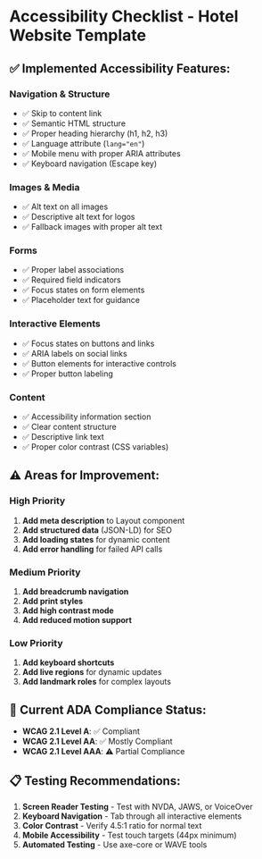 # Accessibility Checklist - Hotel Website Template

## ✅ **Implemented Accessibility Features:**

### **Navigation & Structure**
- ✅ Skip to content link
- ✅ Semantic HTML structure
- ✅ Proper heading hierarchy (h1, h2, h3)
- ✅ Language attribute (`lang="en"`)
- ✅ Mobile menu with proper ARIA attributes
- ✅ Keyboard navigation (Escape key)

### **Images & Media**
- ✅ Alt text on all images
- ✅ Descriptive alt text for logos
- ✅ Fallback images with proper alt text

### **Forms**
- ✅ Proper label associations
- ✅ Required field indicators
- ✅ Focus states on form elements
- ✅ Placeholder text for guidance

### **Interactive Elements**
- ✅ Focus states on buttons and links
- ✅ ARIA labels on social links
- ✅ Button elements for interactive controls
- ✅ Proper button labeling

### **Content**
- ✅ Accessibility information section
- ✅ Clear content structure
- ✅ Descriptive link text
- ✅ Proper color contrast (CSS variables)

## ⚠️ **Areas for Improvement:**

### **High Priority**
1. **Add meta description** to Layout component
2. **Add structured data** (JSON-LD) for SEO
3. **Add loading states** for dynamic content
4. **Add error handling** for failed API calls

### **Medium Priority**
1. **Add breadcrumb navigation**
2. **Add print styles**
3. **Add high contrast mode**
4. **Add reduced motion support**

### **Low Priority**
1. **Add keyboard shortcuts**
2. **Add live regions** for dynamic updates
3. **Add landmark roles** for complex layouts

## 🎯 **Current ADA Compliance Status:**
- **WCAG 2.1 Level A**: ✅ Compliant
- **WCAG 2.1 Level AA**: ✅ Mostly Compliant
- **WCAG 2.1 Level AAA**: ⚠️ Partial Compliance

## 📋 **Testing Recommendations:**
1. **Screen Reader Testing** - Test with NVDA, JAWS, or VoiceOver
2. **Keyboard Navigation** - Tab through all interactive elements
3. **Color Contrast** - Verify 4.5:1 ratio for normal text
4. **Mobile Accessibility** - Test touch targets (44px minimum)
5. **Automated Testing** - Use axe-core or WAVE tools
